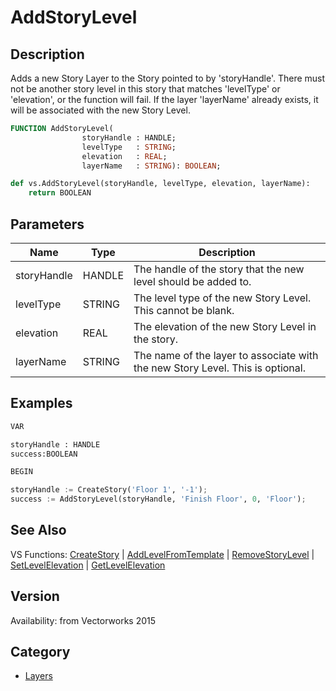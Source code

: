 # AddStoryLevel

## Description
Adds a new Story Layer to the Story pointed to by 'storyHandle'.  There must not be another story level in this story that matches 'levelType' or 'elevation', or the function will fail.  If the layer 'layerName' already exists, it will be associated with the new Story Level.

```pascal
FUNCTION AddStoryLevel(
				storyHandle : HANDLE;
				levelType   : STRING;
				elevation   : REAL;
				layerName   : STRING): BOOLEAN;
```

```python
def vs.AddStoryLevel(storyHandle, levelType, elevation, layerName):
    return BOOLEAN
```

## Parameters
|Name|Type|Description|
|---|---|---|
|storyHandle|HANDLE|The handle of the story that the new level should be added to.|
|levelType|STRING|The level type of the new Story Level.  This cannot be blank.|
|elevation|REAL|The elevation of the new Story Level in the story.|
|layerName|STRING|The name of the layer to associate with the new Story Level.  This is optional.|

## Examples
```python
VAR

storyHandle : HANDLE
success:BOOLEAN

BEGIN

storyHandle := CreateStory('Floor 1', '-1');
success := AddStoryLevel(storyHandle, 'Finish Floor', 0, 'Floor');
```

## See Also
VS Functions:
[CreateStory](CreateStory.md) 
| [AddLevelFromTemplate](AddLevelFromTemplate.md) 
| [RemoveStoryLevel](RemoveStoryLevel.md) 
| [SetLevelElevation](SetLevelElevation.md) 
| [GetLevelElevation](GetLevelElevation.md)

## Version
Availability: from Vectorworks 2015

## Category
* [Layers](../Categories/Layers.md)
